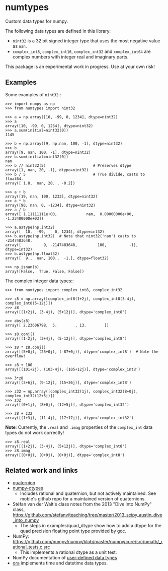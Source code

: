 numtypes
========

Custom data types for numpy.

The following data types are defined in this library:

* `nint32` is a 32 bit signed integer type that uses the most negative
  value as `nan`.
* `complex_int8`, `complex_int16`, `complex_int32` and `complex_int64` are
  complex numbers with integer real and imaginary parts.

This package is an experimental work in progress.  Use at your own risk!

Examples
--------

Some examples of `nint32`::

    >>> import numpy as np
    >>> from numtypes import nint32

    >>> a = np.array([10, -99, 0, 1234], dtype=nint32)
    >>> a
    array([10, -99, 0, 1234], dtype=nint32)
    >>> a.sum(initial=nint32(0))
    1145

    >>> b = np.array([9, np.nan, 100, -1], dtype=nint32)
    >>> b
    array([9, nan, 100, -1], dtype=nint32)
    >>> b.sum(initial=nint32(0))
    nan
    >>> b // nint32(5)                     # Preserves dtype
    array([1, nan, 20, -1], dtype=nint32)
    >>> b / 5                              # True divide, casts to float64.
    array([ 1.8,  nan, 20. , -0.2])

    >>> a + b
    array([19, nan, 100, 1233], dtype=nint32)
    >>> a * b
    array([90, nan, 0, -1234], dtype=nint32)
    >>> a / b
    array([ 1.11111111e+00,             nan,  0.00000000e+00, -1.23400000e+03])

    >>> a.astype(np.int32)
    array([  10,  -99,    0, 1234], dtype=int32)
    >>> b.astype(np.int32)  # Note that nint32('nan') casts to -2147483648.
    array([          9, -2147483648,         100,          -1], dtype=int32)
    >>> b.astype(np.float32)
    array([  9.,  nan, 100.,  -1.], dtype=float32)

    >>> np.isnan(b)
    array([False,  True, False, False])

The complex integer data types::

    >>> from numtypes import complex_int8, complex_int32

    >>> z8 = np.array([complex_int8(1+2j), complex_int8(3-4j), complex_int8(5+12j)])
    >>> z8
    array([(1+2j), (3-4j), (5+12j)], dtype='complex_int8')

    >>> abs(z8)
    array([ 2.23606798,  5.        , 13.        ])

    >>> z8.conj()
    array([(1-2j), (3+4j), (5-12j)], dtype='complex_int8')

    >>> z8 * z8.conj()
    array([(5+0j), (25+0j), (-87+0j)], dtype='complex_int8')  # Note the overflow!

    >>> z8 + 100
    array([(101+2j), (103-4j), (105+12j)], dtype='complex_int8')

    >>> 3*z8
    array([(3+6j), (9-12j), (15+36j)], dtype='complex_int8')

    >>> z32 = np.array([complex_int32(1j), complex_int32(8+0j), complex_int32(12+5j)])
    >>> z32
    array([(0+1j), (8+0j), (12+5j)], dtype='complex_int32')

    >>> z8 + z32
    array([(1+3j), (11-4j), (17+17j)], dtype='complex_int32')

**Note**:  Currently, the `.real` and `.imag` properties of the `complex_int`
data types do not work correctly!

    >>> z8.real
    array([(1+2j), (3-4j), (5+12j)], dtype='complex_int8')
    >>> z8.imag
    array([(0+0j), (0+0j), (0+0j)], dtype='complex_int8')


Related work and links
----------------------

* [quaternion](https://github.com/moble/quaternion)
* [numpy-dtypes](https://github.com/numpy/numpy-dtypes)
  - Includes rational and quaternion, but not actively maintained.
    See moble's github repo for a maintained version of quaternions.
* Stéfan van der Walt's class notes from the 2013 "Dive Into NumPy" class,
      https://github.com/stefanv/teaching/tree/master/2013_scipy_austin_dive_into_numpy
  - The steps in examples/quad_dtype show how to add a dtype for the
    quad precision floating point type provided by gcc.
* NumPy:
      https://github.com/numpy/numpy/blob/master/numpy/core/src/umath/_rational_tests.c.src
  - This implements a rational dtype as a unit test.
* NumPy documentation of [user-defined data types](https://numpy.org/doc/1.17/user/c-info.beyond-basics.html#user-defined-data-types)
* [ora](https://github.com/alexhsamuel/ora) implements time and datetime data types.
